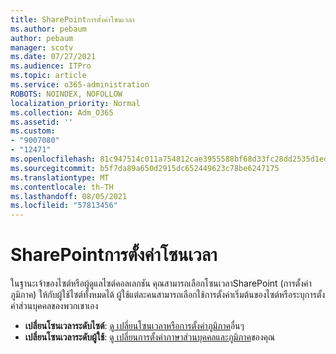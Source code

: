 ```yaml
---
title: SharePointการตั้งค่าโซนเวลา
ms.author: pebaum
author: pebaum
manager: scotv
ms.date: 07/27/2021
ms.audience: ITPro
ms.topic: article
ms.service: o365-administration
ROBOTS: NOINDEX, NOFOLLOW
localization_priority: Normal
ms.collection: Adm_O365
ms.assetid: ''
ms.custom:
- "9007080"
- "12471"
ms.openlocfilehash: 81c947514c011a754812cae3955588bf68d33fc28dd2535d1ed3d180cb89a08a
ms.sourcegitcommit: b5f7da89a650d2915dc652449623c78be6247175
ms.translationtype: MT
ms.contentlocale: th-TH
ms.lasthandoff: 08/05/2021
ms.locfileid: "57813456"
---
```

# <a name="sharepoint-time-zone-settings"></a>SharePointการตั้งค่าโซนเวลา

ในฐานะเจ้าของไซต์หรือผู้ดูแลไซต์คอลเลกชัน คุณสามารถเลือกโซนเวลาSharePoint (การตั้งค่าภูมิภาค) ให้กับผู้ใช้ไซต์ทั้งหมดได้ ผู้ใช้แต่ละคนสามารถเลือกใช้การตั้งค่าเริ่มต้นของไซต์หรือระบุการตั้งค่าส่วนบุคคลของพวกเขาเอง 

- **เปลี่ยนโซนเวลาระดับไซต์**: [ดู เปลี่ยนโซนเวลาหรือการตั้งค่าภูมิภาค](https://support.microsoft.com/office/change-regional-settings-for-a-site-e9e189c7-16e3-45d3-a090-770be6e83c1a)อื่นๆ 
- **เปลี่ยนโซนเวลาระดับผู้ใช้**: [ดู เปลี่ยนการตั้งค่าภาษาส่วนบุคคลและภูมิภาค](https://support.microsoft.com/office/change-your-personal-language-and-region-settings-caa1fccc-bcdb-42f3-9e5b-45957647ffd7)ของคุณ 

